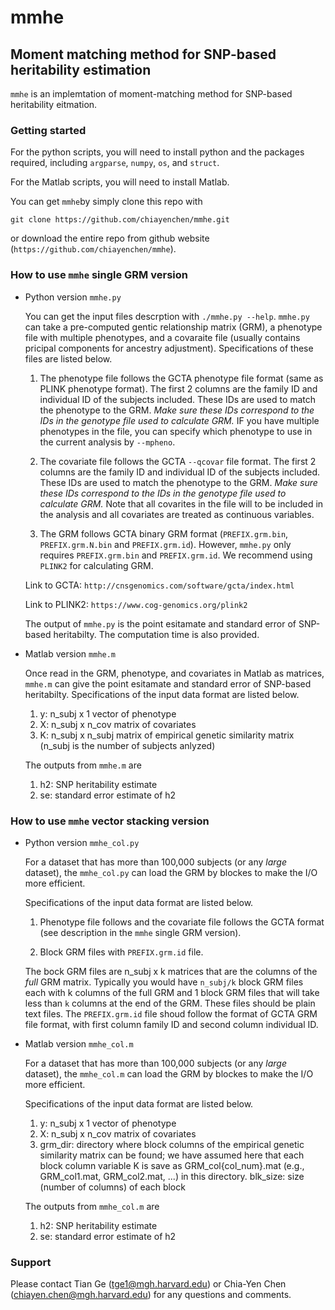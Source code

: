 # mmhe
## Moment matching method for SNP-based heritability estimation

`mmhe` is an implemtation of moment-matching method for SNP-based heritability eitmation.


### Getting started
For the python scripts, you will need to install python and the packages required, including `argparse`, `numpy`, `os`, and `struct`.

For the Matlab scripts, you will need to install Matlab.

You can get `mmhe`by simply clone this repo with 
```  
git clone https://github.com/chiayenchen/mmhe.git
```
or download the entire repo from github website (`https://github.com/chiayenchen/mmhe`).


### How to use `mmhe` single GRM version
* Python version `mmhe.py`

  You can get the input files descrption with `./mmhe.py --help`.
  `mmhe.py` can take a pre-computed gentic relationship matrix (GRM), a phenotype file with multiple phenotypes, and a covaraite file (usually contains pricipal components for ancestry adjustment). Specifications of these files are listed below.

  1. The phenotype file follows the GCTA phenotype file format (same as PLINK phenotype format). The first 2 columns are the family ID and individual ID of the subjects included. These IDs are used to match the phenotype to the GRM. _Make sure these IDs correspond to the IDs in the genotype file used to calculate GRM._ IF you have multiple phenotypes in the file, you can specify which phenotype to use in the current analysis by `--mpheno`.

  2. The covariate file follows the GCTA `--qcovar` file format. The first 2 columns are the family ID and individual ID of the subjects included. These IDs are used to match the phenotype to the GRM. _Make sure these IDs correspond to the IDs in the genotype file used to calculate GRM._ Note that all covarites in the file will to be included in the analysis and all covariates are treated as continuous variables.

  3. The GRM follows GCTA binary GRM format (`PREFIX.grm.bin`, `PREFIX.grm.N.bin` and `PREFIX.grm.id`). However, `mmhe.py` only requires `PREFIX.grm.bin` and `PREFIX.grm.id`. We recommend using `PLINK2` for calculating GRM.

    Link to GCTA: `http://cnsgenomics.com/software/gcta/index.html`

    Link to PLINK2: `https://www.cog-genomics.org/plink2`

  The output of `mmhe.py` is the point esitamate and standard error of SNP-based heritabilty. The computation time is also provided.

* Matlab version `mmhe.m`

  Once read in the GRM, phenotype, and covariates in Matlab as matrices, `mmhe.m` can give the point esitamate and standard error of SNP-based heritabilty. Specifications of the input data format are listed below.

    1. y: n_subj x 1 vector of phenotype
    2. X: n_subj x n_cov matrix of covariates
    3. K: n_subj x n_subj matrix of empirical genetic similarity matrix
    (n_subj is the number of subjects anlyzed)

  The outputs from `mmhe.m` are

    1. h2: SNP heritability estimate
    2. se: standard error estimate of h2


### How to use `mmhe` vector stacking version
* Python version `mmhe_col.py`

  For a dataset that has more than 100,000 subjects (or any *large* dataset), the `mmhe_col.py` can load the GRM by blockes to make the I/O more efficient.

  Specifications of the input data format are listed below.

    1. Phenotype file follows and the covariate file follows the GCTA format (see description in the `mmhe` single GRM version).

    2. Block GRM files with `PREFIX.grm.id` file.

    The bock GRM files are n_subj x k matrices that are the columns of the *full* GRM matrix. Typically you would have `n_subj/k` block GRM files each with k columns of the full GRM and 1 block GRM files that will take less than `k` columns at the end of the GRM. These files should be plain text files. The `PREFIX.grm.id` file shoud follow the format of GCTA GRM file format, with first column family ID and second column individual ID.


* Matlab version `mmhe_col.m`

  For a dataset that has more than 100,000 subjects (or any *large* dataset), the `mmhe_col.m` can load the GRM by blockes to make the I/O more efficient.

  Specifications of the input data format are listed below.
  
    1. y: n_subj x 1 vector of phenotype
    2. X: n_subj x n_cov matrix of covariates
    3. grm_dir: directory where block columns of the empirical genetic similarity matrix can be found; we have assumed here that each block column variable K is save as GRM_col{col_num}.mat (e.g., GRM_col1.mat, GRM_col2.mat, ...) in this directory.
    blk_size: size (number of columns) of each block
  
  The outputs from `mmhe_col.m` are
    
    1. h2: SNP heritability estimate
    2. se: standard error estimate of h2
    

### Support
Please contact Tian Ge (tge1@mgh.harvard.edu) or Chia-Yen Chen (chiayen.chen@mgh.harvard.edu) for any questions and comments.
